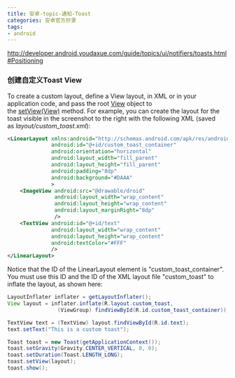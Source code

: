 ```yaml
---
title: 安卓-topic-通知-Toast
categories: 安卓官方抄录
tags:
- android
---
```


http://developer.android.youdaxue.com/guide/topics/ui/notifiers/toasts.html#Positioning

### 创建自定义Toast View

To create a custom layout, define a View layout, in XML or in your application code, and pass the root [View](http://developer.android.youdaxue.com/reference/android/view/View.html) object to the [setView(View)](http://developer.android.youdaxue.com/reference/android/widget/Toast.html#setView(android.view.View)) method.
For example, you can create the layout for the toast visible in the screenshot to the right with the following XML (saved as *layout/custom_toast.xml*):

```xml
<LinearLayout xmlns:android="http://schemas.android.com/apk/res/android"
              android:id="@+id/custom_toast_container"
              android:orientation="horizontal"
              android:layout_width="fill_parent"
              android:layout_height="fill_parent"
              android:padding="8dp"
              android:background="#DAAA"
              >
    <ImageView android:src="@drawable/droid"
               android:layout_width="wrap_content"
               android:layout_height="wrap_content"
               android:layout_marginRight="8dp"
               />
    <TextView android:id="@+id/text"
              android:layout_width="wrap_content"
              android:layout_height="wrap_content"
              android:textColor="#FFF"
              />
</LinearLayout>
```

Notice that the ID of the LinearLayout element is "custom_toast_container". You must use this ID and the ID of the XML layout file "custom_toast" to inflate the layout, as shown here:

```java
LayoutInflater inflater = getLayoutInflater();
View layout = inflater.inflate(R.layout.custom_toast,
                (ViewGroup) findViewById(R.id.custom_toast_container));

TextView text = (TextView) layout.findViewById(R.id.text);
text.setText("This is a custom toast");

Toast toast = new Toast(getApplicationContext());
toast.setGravity(Gravity.CENTER_VERTICAL, 0, 0);
toast.setDuration(Toast.LENGTH_LONG);
toast.setView(layout);
toast.show();
```
